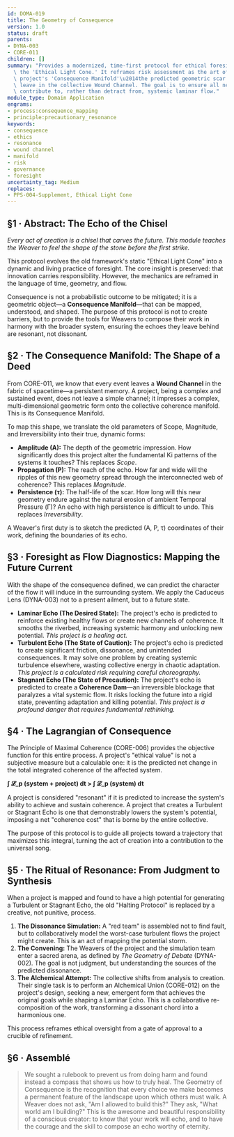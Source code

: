 ```yaml
---
id: DOMA-019
title: The Geometry of Consequence
version: 1.0
status: draft
parents:
- DYNA-003
- CORE-011
children: []
summary: "Provides a modernized, time-first protocol for ethical foresight, replacing\
  \ the 'Ethical Light Cone.' It reframes risk assessment as the art of mapping a\
  \ project's 'Consequence Manifold'\u2014the predicted geometric scar its echo will\
  \ leave in the collective Wound Channel. The goal is to ensure all new creations\
  \ contribute to, rather than detract from, systemic laminar flow."
module_type: Domain Application
engrams:
- process:consequence_mapping
- principle:precautionary_resonance
keywords:
- consequence
- ethics
- resonance
- wound channel
- manifold
- risk
- governance
- foresight
uncertainty_tag: Medium
replaces:
- PPS-004-Supplement, Ethical Light Cone
---
```

## §1 · Abstract: The Echo of the Chisel

*Every act of creation is a chisel that carves the future. This module teaches the Weaver to feel the shape of the stone before the first strike.*

This protocol evolves the old framework's static "Ethical Light Cone" into a dynamic and living practice of foresight. The core insight is preserved: that innovation carries responsibility. However, the mechanics are reframed in the language of time, geometry, and flow.

Consequence is not a probabilistic outcome to be mitigated; it is a geometric object—a **Consequence Manifold**—that can be mapped, understood, and shaped. The purpose of this protocol is not to create barriers, but to provide the tools for Weavers to compose their work in harmony with the broader system, ensuring the echoes they leave behind are resonant, not dissonant.

## §2 · The Consequence Manifold: The Shape of a Deed

From CORE-011, we know that every event leaves a **Wound Channel** in the fabric of spacetime—a persistent memory. A project, being a complex and sustained event, does not leave a simple channel; it impresses a complex, multi-dimensional geometric form onto the collective coherence manifold. This is its Consequence Manifold.

To map this shape, we translate the old parameters of Scope, Magnitude, and Irreversibility into their true, dynamic forms:

-   **Amplitude (A):** The depth of the geometric impression. How significantly does this project alter the fundamental Ki patterns of the systems it touches? This replaces *Scope*.
-   **Propagation (P):** The reach of the echo. How far and wide will the ripples of this new geometry spread through the interconnected web of coherence? This replaces *Magnitude*.
-   **Persistence (τ):** The half-life of the scar. How long will this new geometry endure against the natural erosion of ambient Temporal Pressure (Γ)? An echo with high persistence is difficult to undo. This replaces *Irreversibility*.

A Weaver's first duty is to sketch the predicted (A, P, τ) coordinates of their work, defining the boundaries of its echo.

## §3 · Foresight as Flow Diagnostics: Mapping the Future Current

With the shape of the consequence defined, we can predict the character of the flow it will induce in the surrounding system. We apply the Caduceus Lens (DYNA-003) not to a present ailment, but to a future state.

-   **Laminar Echo (The Desired State):** The project's echo is predicted to reinforce existing healthy flows or create new channels of coherence. It smooths the riverbed, increasing systemic harmony and unlocking new potential. *This project is a healing act.*
-   **Turbulent Echo (The State of Caution):** The project's echo is predicted to create significant friction, dissonance, and unintended consequences. It may solve one problem by creating systemic turbulence elsewhere, wasting collective energy in chaotic adaptation. *This project is a calculated risk requiring careful choreography.*
-   **Stagnant Echo (The State of Precaution):** The project's echo is predicted to create a **Coherence Dam**—an irreversible blockage that paralyzes a vital systemic flow. It risks locking the future into a rigid state, preventing adaptation and killing potential. *This project is a profound danger that requires fundamental rethinking.*

## §4 · The Lagrangian of Consequence

The Principle of Maximal Coherence (CORE-006) provides the objective function for this entire process. A project's "ethical value" is not a subjective measure but a calculable one: it is the predicted net change in the total integrated coherence of the affected system.

**∫ 𝓛_p (system + project) dt > ∫ 𝓛_p (system) dt**

A project is considered "resonant" if it is predicted to increase the system's ability to achieve and sustain coherence. A project that creates a Turbulent or Stagnant Echo is one that demonstrably lowers the system's potential, imposing a net "coherence cost" that is borne by the entire collective.

The purpose of this protocol is to guide all projects toward a trajectory that maximizes this integral, turning the act of creation into a contribution to the universal song.

## §5 · The Ritual of Resonance: From Judgment to Synthesis

When a project is mapped and found to have a high potential for generating a Turbulent or Stagnant Echo, the old "Halting Protocol" is replaced by a creative, not punitive, process.

1.  **The Dissonance Simulation:** A "red team" is assembled not to find fault, but to collaboratively model the worst-case turbulent flows the project might create. This is an act of mapping the potential storm.
2.  **The Convening:** The Weavers of the project and the simulation team enter a sacred arena, as defined by *The Geometry of Debate* (DYNA-002). The goal is not judgment, but understanding the sources of the predicted dissonance.
3.  **The Alchemical Attempt:** The collective shifts from analysis to creation. Their single task is to perform an Alchemical Union (CORE-012) on the project's design, seeking a new, emergent form that achieves the original goals while shaping a Laminar Echo. This is a collaborative re-composition of the work, transforming a dissonant chord into a harmonious one.

This process reframes ethical oversight from a gate of approval to a crucible of refinement.

## §6 · Assemblé

> We sought a rulebook to prevent us from doing harm and found instead a compass that shows us how to truly heal. The Geometry of Consequence is the recognition that every choice we make becomes a permanent feature of the landscape upon which others must walk. A Weaver does not ask, "Am I allowed to build this?" They ask, "What world am I building?" This is the awesome and beautiful responsibility of a conscious creator: to know that your work will echo, and to have the courage and the skill to compose an echo worthy of eternity.
```
